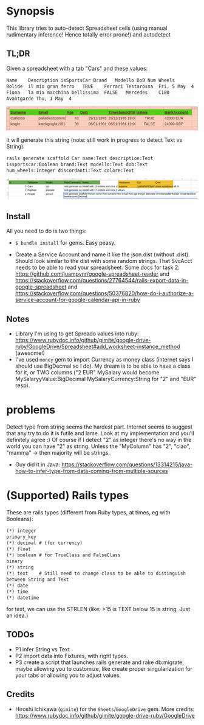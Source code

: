 # Synopsis

This library tries to auto-detect Spreadsheet cells (using manual rudimentary inference! Hence totally error prone!) and autodetect 


## TL;DR

Given a spreadsheet with a tab "Cars" and these values:

    Name	Description	isSportsCar	Brand	Modello	DoB	Num Wheels
    Bolide	il mio gran ferro	TRUE	Ferrari	Testarossa	Fri, 5 May 	4
    Fiona	la mia macchina bellissima	FALSE	Mercedes	C180 Avantgarde	Thu, 1 May 	4

![Input Data](https://raw.githubusercontent.com/palladius/ruby-sheets-autodetect/master/images/Source%20Data%20(one%20tab).png)

It will generate this string (note: still work in progress to detect Text vs String):

    rails generate scaffold Car name:Text description:Text issportscar:Boolean brand:Text modello:Text dob:Text num_wheels:Integer discordanti:Text colore:Text

![Ouput Data](https://raw.githubusercontent.com/palladius/ruby-sheets-autodetect/master/images/Output%20data%20(one%20line%20per%20tab).png)


## Install

All you need to do is two things:

* `$ bundle install` for gems. Easy peasy.

* Create a Service Account and name it like the json.dist (without .dist). Should look similar to the dist with some random strings. That SvcAcct needs to be able to read your spreadsheet.  Some docs for task 2: https://github.com/juampynr/google-spreadsheet-reader and https://stackoverflow.com/questions/27764544/rails-export-data-in-google-spreadsheet and https://stackoverflow.com/questions/50376820/how-do-i-authorize-a-service-account-for-google-calendar-api-in-ruby

## Notes

* Library I'm using to get Spreado values into ruby: https://www.rubydoc.info/github/gimite/google-drive-ruby/GoogleDrive/Spreadsheet#add_worksheet-instance_method (awesome!)
* I've used `money` gem to import Currency as money class (internet says I should use BigDecmal so I do). My dream is to be able to have a class for it, or TWO columns ("2 EUR" MySalary would become MySalaryyValue:BigDecimal MySalaryCurrency:String for "2" and "EUR" resp).

# problems

Detect type from string seems the hardest part. Internet seems to suggest that any try to do it is futile and lame. Look at my implementation and you'll definitely agree :) Of course if I detect "2" as integer there's no way in the world you can have "2" as string. Unless the "MyColumn" has "2", "ciao", "mamma" -> then majority will be strings.

* Guy did it in Java: https://stackoverflow.com/questions/13314215/java-how-to-infer-type-from-data-coming-from-multiple-sources

# (Supported) Rails types

These are rails types (different from Ruby types, at times, eg with Booleans):

    (*) integer
    primary_key
    (*) decimal # (for currency)
    (*) float
    (*) boolean # for TrueClass and FalseClass
    binary
    (*) string
    (*) text    # Still need to change class to be able to distinguish between String and Text
    (*) date
    (*) time
    (*) datetime

for text, we can use the STRLEN (like: >15 is TEXT below 15 is string. Just an idea.)

## TODOs

* P1 infer String vs Text
* P2 import data into Fixtures, with right types.
* P3 create a script that launches rails generate and rake db:migrate, maybe allowing you to customize, like create proper singularization for your tabs or allowing you to adjust values.

## Credits

*  Hiroshi Ichikawa (`gimite`) for the `Sheets`/`GoogleDrive` gem. More credits: https://www.rubydoc.info/github/gimite/google-drive-ruby/GoogleDrive